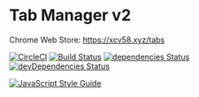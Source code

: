 # Tab Manager v2

Chrome Web Store: https://xcv58.xyz/tabs

[![CircleCI](https://circleci.com/gh/xcv58/Tab-Manager-v2.svg?style=svg)](https://circleci.com/gh/xcv58/Tab-Manager-v2)
[![Build Status](https://travis-ci.org/xcv58/Tab-Manager-v2.svg?branch=master)](https://travis-ci.org/xcv58/Tab-Manager-v2)
[![dependencies Status](https://david-dm.org/xcv58/Tab-Manager-v2/status.svg)](https://david-dm.org/xcv58/Tab-Manager-v2)
[![devDependencies Status](https://david-dm.org/xcv58/Tab-Manager-v2/dev-status.svg)](https://david-dm.org/xcv58/Tab-Manager-v2?type=dev)

[![JavaScript Style Guide](https://cdn.rawgit.com/standard/standard/master/badge.svg)](https://github.com/standard/standard)
